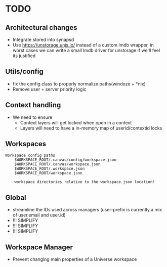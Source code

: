 # TODO

## Architectural changes

- Integrate stored into synapsd
- Use https://unstorage.unjs.io/ instead of a custom lmdb wrapper, in worst cases we can write a small lmdb driver for unstorage if we'll feel its justified

## Utils/config

- fix the config class to properly normalize paths(windoze + *nix)
- Remove user + server priority logic

## Context handling

- We need to ensure 
  - Context layers will get locked when open in a context
  - Layers will need to have a in-memory map of userid/contextid locks

## Workspaces

```text
Workspace config paths
    $WORKSPACE_ROOT/.canvas/config/workspace.json
    $WORKSPACE_ROOT/.canvas/workspace.json
    $WORKSPACE_ROOT/.workspace.json
    $WORKSPACE_ROOT/workspace.json
    
    workspace directories relative to the workspace.json location!
```

## Global

- streamline the IDs used across managers (user-prefix is currently a mix of user.email and user.id)
- !!! SIMPLIFY
- !!! SIMPLIFY
- !!! SIMPLIFY

## Workspace Manager

- Prevent changing main properties of a Universe workspace
